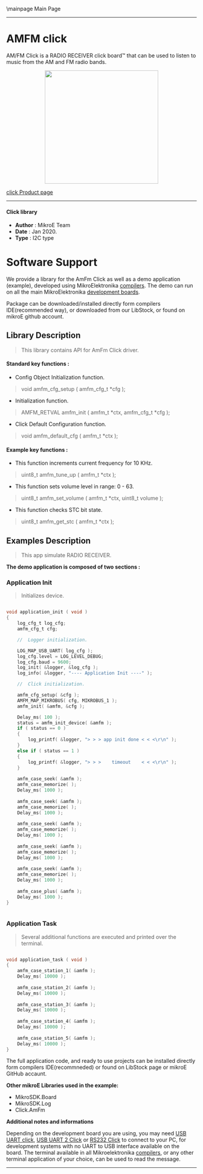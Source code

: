 \mainpage Main Page
 
---
# AMFM click

AM/FM Click is a RADIO RECEIVER click board™ that can be used to listen to music from the AM and FM radio bands.

<p align="center">
  <img src="https://download.mikroe.com/images/click_for_ide/amfm_click.png" height=300px>
</p>

[click Product page](<https://www.mikroe.com/amfm-click>)

---


#### Click library 

- **Author**        : MikroE Team
- **Date**          : Jan 2020.
- **Type**          : I2C type


# Software Support

We provide a library for the AmFm Click 
as well as a demo application (example), developed using MikroElektronika 
[compilers](https://shop.mikroe.com/compilers). 
The demo can run on all the main MikroElektronika [development boards](https://shop.mikroe.com/development-boards).

Package can be downloaded/installed directly form compilers IDE(recommended way), or downloaded from our LibStock, or found on mikroE github account. 

## Library Description

> This library contains API for AmFm Click driver.

#### Standard key functions :

- Config Object Initialization function.
> void amfm_cfg_setup ( amfm_cfg_t *cfg ); 
 
- Initialization function.
> AMFM_RETVAL amfm_init ( amfm_t *ctx, amfm_cfg_t *cfg );

- Click Default Configuration function.
> void amfm_default_cfg ( amfm_t *ctx );


#### Example key functions :

- This function increments current frequency for 10 KHz.
> uint8_t amfm_tune_up ( amfm_t *ctx );
 
- This function sets volume level in range: 0 - 63.
> uint8_t amfm_set_volume ( amfm_t *ctx, uint8_t volume );

- This function checks STC bit state.
> uint8_t amfm_get_stc ( amfm_t *ctx );

## Examples Description

> This app simulate RADIO RECEIVER.

**The demo application is composed of two sections :**

### Application Init 

> Initializes device.

```c

void application_init ( void )
{
    log_cfg_t log_cfg;
    amfm_cfg_t cfg;

    //  Logger initialization.

    LOG_MAP_USB_UART( log_cfg );
    log_cfg.level = LOG_LEVEL_DEBUG;
    log_cfg.baud = 9600;
    log_init( &logger, &log_cfg );
    log_info( &logger, "---- Application Init ----" );

    //  Click initialization.

    amfm_cfg_setup( &cfg );
    AMFM_MAP_MIKROBUS( cfg, MIKROBUS_1 );
    amfm_init( &amfm, &cfg );

    Delay_ms( 100 );
    status = amfm_init_device( &amfm );
    if ( status == 0 )
    {
        log_printf( &logger, "> > > app init done < < <\r\n" );
    }
    else if ( status == 1 )
    {
        log_printf( &logger, "> > >    timeout    < < <\r\n" );
    }
    
    amfm_case_seek( &amfm );
    amfm_case_memorize( );
    Delay_ms( 1000 );
    
    amfm_case_seek( &amfm );
    amfm_case_memorize( );
    Delay_ms( 1000 );
    
    amfm_case_seek( &amfm );
    amfm_case_memorize( );
    Delay_ms( 1000 );
    
    amfm_case_seek( &amfm );
    amfm_case_memorize( );
    Delay_ms( 1000 );
    
    amfm_case_seek( &amfm );
    amfm_case_memorize( );
    Delay_ms( 1000 );
    
    amfm_case_plus( &amfm );
    Delay_ms( 1000 );
}
  
```

### Application Task

> Several additional functions are executed and printed over the terminal.

```c

void application_task ( void )
{
    amfm_case_station_1( &amfm );
    Delay_ms( 10000 );
       
    amfm_case_station_2( &amfm );
    Delay_ms( 10000 );
    
    amfm_case_station_3( &amfm );
    Delay_ms( 10000 );
    
    amfm_case_station_4( &amfm );
    Delay_ms( 10000 );
    
    amfm_case_station_5( &amfm );
    Delay_ms( 10000 );
} 

```

The full application code, and ready to use projects can be  installed directly form compilers IDE(recommneded) or found on LibStock page or mikroE GitHub accaunt.

**Other mikroE Libraries used in the example:** 

- MikroSDK.Board
- MikroSDK.Log
- Click.AmFm

**Additional notes and informations**

Depending on the development board you are using, you may need 
[USB UART click](https://shop.mikroe.com/usb-uart-click), 
[USB UART 2 Click](https://shop.mikroe.com/usb-uart-2-click) or 
[RS232 Click](https://shop.mikroe.com/rs232-click) to connect to your PC, for 
development systems with no UART to USB interface available on the board. The 
terminal available in all Mikroelektronika 
[compilers](https://shop.mikroe.com/compilers), or any other terminal application 
of your choice, can be used to read the message.



---
